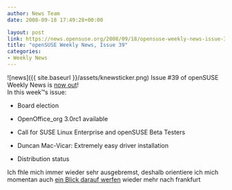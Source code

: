 ```yaml
---
author: News Team
date: 2008-09-18 17:49:28+00:00

layout: post
link: https://news.opensuse.org/2008/09/18/opensuse-weekly-news-issue-39/
title: "openSUSE Weekly News, Issue 39"
categories:
- Weekly News
---
```

![news]({{ site.baseurl }}/assets/knewsticker.png) Issue #39 of openSUSE Weekly News is [now out](http://en.opensuse.org/OpenSUSE_Weekly_News/39)!  
In this week™s issue:


  * Board election

  * OpenOffice_org 3.0rc1 available

  * Call for SUSE Linux Enterprise and openSUSE Beta Testers

  * Duncan Mac-Vicar: Extremely easy driver installation

  * Distribution status



 Ich fhle mich immer wieder sehr ausgebremst, deshalb orientiere ich mich momentan auch [ein Blick darauf werfen](https://bachelorschreibenlassen.com/akademische-arbeit/) wieder mehr nach frankfurt		

